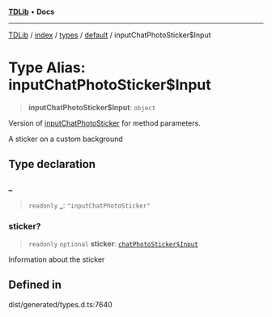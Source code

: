 [**TDLib**](../../../../../../README.md) • **Docs**

***

[TDLib](../../../../../../modules.md) / [index](../../../../../README.md) / [types](../../../README.md) / [default](../README.md) / inputChatPhotoSticker$Input

# Type Alias: inputChatPhotoSticker$Input

> **inputChatPhotoSticker$Input**: `object`

Version of [inputChatPhotoSticker](inputChatPhotoSticker.md) for method parameters.

A sticker on a custom background

## Type declaration

### \_

> `readonly` **\_**: `"inputChatPhotoSticker"`

### sticker?

> `readonly` `optional` **sticker**: [`chatPhotoSticker$Input`](chatPhotoSticker$Input.md)

Information about the sticker

## Defined in

dist/generated/types.d.ts:7640
